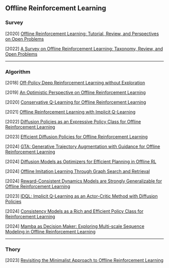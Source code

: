 ## Offline Reinforcement Learning

### Survey

[2020] [Offline Reinforcement Learning: Tutorial, Review, and Perspectives on Open Problems](https://arxiv.org/abs/2005.01643)

[2022] [A Survey on Offline Reinforcement Learning: Taxonomy, Review, and Open Problems](https://arxiv.org/abs/2203.01387)

---

### Algorithm

[2018] [Off-Policy Deep Reinforcement Learning without Exploration](https://arxiv.org/abs/1812.02900)

[2019] [An Optimistic Perspective on Offline Reinforcement Learning](https://arxiv.org/abs/1907.04543)

[2020] [Conservative Q-Learning for Offline Reinforcement Learning](https://arxiv.org/abs/2006.04779)

[2021] [Offline Reinforcement Learning with Implicit Q-Learning](https://arxiv.org/abs/2110.06169)

[2022] [Diffusion Policies as an Expressive Policy Class for Offline Reinforcement Learning](https://arxiv.org/abs/2208.06193)

[2023] [Efficient Diffusion Policies for Offline Reinforcement Learning](https://arxiv.org/abs/2305.20081)

[2024] [GTA: Generative Trajectory Augmentation with Guidance for Offline Reinforcement Learning](https://arxiv.org/abs/2405.16907)

[2024] [Diffusion Models as Optimizers for Efficient Planning in Offline RL](https://arxiv.org/abs/2407.16142)

[2024] [Offline Imitation Learning Through Graph Search and Retrieval](https://arxiv.org/abs/2407.15403)

[2024] [Reward-Consistent Dynamics Models are Strongly Generalizable for Offline Reinforcement Learning](https://arxiv.org/abs/2310.05422#)

[2023] [IDQL: Implicit Q-Learning as an Actor-Critic Method with Diffusion Policies](https://arxiv.org/abs/2304.10573)

[2024] [Consistency Models as a Rich and Efficient Policy Class for Reinforcement Learning](https://arxiv.org/abs/2309.16984)

[2024] [Mamba as Decision Maker: Exploring Multi-scale Sequence Modeling in Offline Reinforcement Learning](https://arxiv.org/abs/2406.02013)

---

### Thory

[2023] [Revisiting the Minimalist Approach to Offline Reinforcement Learning](https://arxiv.org/abs/2305.09836)